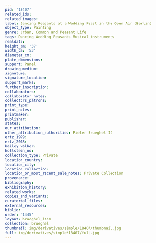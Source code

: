 ```yaml
---
pid: '18407'
related_ids: 
related_images: 
label: Dancing Peasants at a Wedding Feast in the Open Air (Berlin)
object_type: Painting
genre: Urban, Common and Peasant Life
tags: Dancing Wedding Peasants Musical_instruments
realdate: 
height_cm: '37'
width_cm: '53'
diameter_cm: 
plate_dimensions: 
support: Panel
drawing_medium: 
signature: 
signature_location: 
support_marks: 
further_inscription: 
collaborators: 
collaborator_notes: 
collectors_patrons: 
print_type: 
print_notes: 
printmaker: 
publisher: 
states: 
our_attribution: 
other_attribution_authorities: Pieter Brueghel II
ertz_1979: 
ertz_2008: 
bailey_walker: 
hollstein_no: 
collection_type: Private
location_country: 
location_city: 
location_collection: 
location_or_most_recent_sale_notes: Private Collection
provenance: 
bibliography: 
exhibition_history: 
related_works: 
copies_and_variants: 
curatorial_files: 
external_resources: 
biblio: 
order: '1445'
layout: brueghel_item
collection: brueghel
thumbnail: img/derivatives/simple/18407/thumbnail.jpg
full: img/derivatives/simple/18407/full.jpg
---
```

